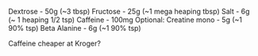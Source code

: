 Dextrose - 50g (~3 tbsp)
Fructose - 25g (~1 mega heaping tbsp)
Salt - 6g (~ 1 heaping 1/2 tsp)
Caffeine - 100mg
Optional:
Creatine mono - 5g (~1 90% tsp)
Beta Alanine - 6g (~1 90% tsp)

Caffeine cheaper at Kroger?
